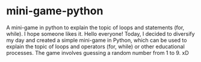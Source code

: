 # mini-game-python
A mini-game in python to explain the topic of loops and statements (for, while).
I hope someone likes it.
Hello everyone! Today, I decided to diversify my day and created a simple mini-game in Python, which can be used to explain the topic of loops and operators (for, while) or other educational processes. The game involves guessing a random number from 1 to 9. xD
